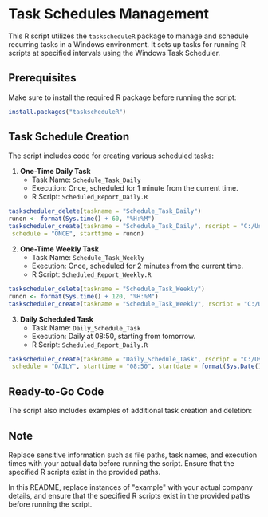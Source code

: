 # Task Schedules Management

This R script utilizes the `taskscheduleR` package to manage and schedule recurring tasks in a Windows environment. It sets up tasks for running R scripts at specified intervals using the Windows Task Scheduler.

## Prerequisites

Make sure to install the required R package before running the script:

```r
install.packages("taskscheduleR")
```

## Task Schedule Creation

The script includes code for creating various scheduled tasks:

1. **One-Time Daily Task**
   - Task Name: `Schedule_Task_Daily`
   - Execution: Once, scheduled for 1 minute from the current time.
   - R Script: `Scheduled_Report_Daily.R`

```r
taskscheduler_delete(taskname = "Schedule_Task_Daily")
runon <- format(Sys.time() + 60, "%H:%M")
taskscheduler_create(taskname = "Schedule_Task_Daily", rscript = "C:/Users/example/Desktop/R_Schedule_Reports/Scheduled_Report_Daily.R", 
 schedule = "ONCE", starttime = runon)
```

2. **One-Time Weekly Task**
   - Task Name: `Schedule_Task_Weekly`
   - Execution: Once, scheduled for 2 minutes from the current time.
   - R Script: `Scheduled_Report_Weekly.R`

```r
taskscheduler_delete(taskname = "Schedule_Task_Weekly")
runon <- format(Sys.time() + 120, "%H:%M")
taskscheduler_create(taskname = "Schedule_Task_Weekly", rscript = "C:/Users/example/Desktop/R_Schedule_Reports/Scheduled_Report_Weekly.R", schedule = "ONCE", starttime = runon)
```

3. **Daily Scheduled Task**
   - Task Name: `Daily_Schedule_Task`
   - Execution: Daily at 08:50, starting from tomorrow.
   - R Script: `Scheduled_Report_Daily.R`

```r
taskscheduler_create(taskname = "Daily_Schedule_Task", rscript = "C:/Users/example/Desktop/R_Schedule_Reports/Scheduled_Report_Daily.R", 
 schedule = "DAILY", starttime = "08:50", startdate = format(Sys.Date() + 1, "%d/%m/%Y"))
```

## Ready-to-Go Code

The script also includes examples of additional task creation and deletion:

## Note
Replace sensitive information such as file paths, task names, and execution times with your actual data before running the script. Ensure that the specified R scripts exist in the provided paths.

In this README, replace instances of "example" with your actual company details, and ensure that the specified R scripts exist in the provided paths before running the script.
